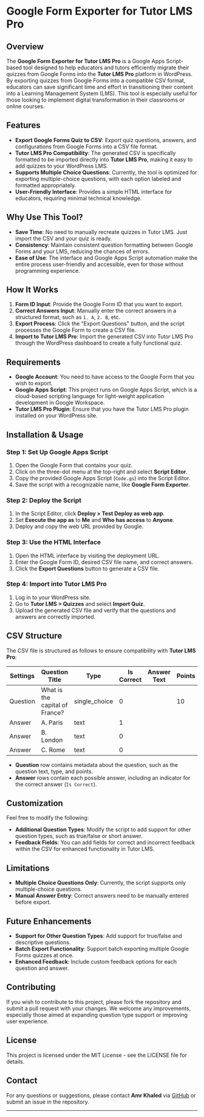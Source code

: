 # Google Form Exporter for Tutor LMS Pro

## Overview

The **Google Form Exporter for Tutor LMS Pro** is a Google Apps Script-based tool designed to help educators and tutors efficiently migrate their quizzes from Google Forms into the **Tutor LMS Pro** platform in WordPress. By exporting quizzes from Google Forms into a compatible CSV format, educators can save significant time and effort in transitioning their content into a Learning Management System (LMS). This tool is especially useful for those looking to implement digital transformation in their classrooms or online courses.

## Features

- **Export Google Forms Quiz to CSV**: Export quiz questions, answers, and configurations from Google Forms into a CSV file format.
- **Tutor LMS Pro Compatibility**: The generated CSV is specifically formatted to be imported directly into **Tutor LMS Pro**, making it easy to add quizzes to your WordPress LMS.
- **Supports Multiple Choice Questions**: Currently, the tool is optimized for exporting multiple-choice questions, with each option labeled and formatted appropriately.
- **User-Friendly Interface**: Provides a simple HTML interface for educators, requiring minimal technical knowledge.

## Why Use This Tool?

- **Save Time**: No need to manually recreate quizzes in Tutor LMS. Just import the CSV and your quiz is ready.
- **Consistency**: Maintain consistent question formatting between Google Forms and your LMS, reducing the chances of errors.
- **Ease of Use**: The interface and Google Apps Script automation make the entire process user-friendly and accessible, even for those without programming experience.

## How It Works

1. **Form ID Input**: Provide the Google Form ID that you want to export.
2. **Correct Answers Input**: Manually enter the correct answers in a structured format, such as `1. A`, `2. B`, etc.
3. **Export Process**: Click the "Export Questions" button, and the script processes the Google Form to create a CSV file.
4. **Import to Tutor LMS Pro**: Import the generated CSV into Tutor LMS Pro through the WordPress dashboard to create a fully functional quiz.

## Requirements

- **Google Account**: You need to have access to the Google Form that you wish to export.
- **Google Apps Script**: This project runs on Google Apps Script, which is a cloud-based scripting language for light-weight application development in Google Workspace.
- **Tutor LMS Pro Plugin**: Ensure that you have the Tutor LMS Pro plugin installed on your WordPress site.

## Installation & Usage

### Step 1: Set Up Google Apps Script

1. Open the Google Form that contains your quiz.
2. Click on the three-dot menu at the top-right and select **Script Editor**.
3. Copy the provided Google Apps Script (`Code.gs`) into the Script Editor.
4. Save the script with a recognizable name, like **Google Form Exporter**.

### Step 2: Deploy the Script

1. In the Script Editor, click **Deploy > Test Deploy as web app**.
2. Set **Execute the app as** to **Me** and **Who has access** to **Anyone**.
3. Deploy and copy the web URL provided by Google.

### Step 3: Use the HTML Interface

1. Open the HTML interface by visiting the deployment URL.
2. Enter the Google Form ID, desired CSV file name, and correct answers.
3. Click the **Export Questions** button to generate a CSV file.

### Step 4: Import into Tutor LMS Pro

1. Log in to your WordPress site.
2. Go to **Tutor LMS > Quizzes** and select **Import Quiz**.
3. Upload the generated CSV file and verify that the questions and answers are correctly imported.

## CSV Structure

The CSV file is structured as follows to ensure compatibility with **Tutor LMS Pro**:

| Settings  | Question Title                 | Type          | Is Correct | Answer Text | Points |
|-----------|--------------------------------|---------------|------------|-------------|--------|
| Question  | What is the capital of France?  | single_choice | 0          |             | 10     |
| Answer    | A. Paris                        | text          | 1          |             |        |
| Answer    | B. London                       | text          | 0          |             |        |
| Answer    | C. Rome                         | text          | 0          |             |        |

- **Question** row contains metadata about the question, such as the question text, type, and points.
- **Answer** rows contain each possible answer, including an indicator for the correct answer (`Is Correct`).

## Customization

Feel free to modify the following:

- **Additional Question Types**: Modify the script to add support for other question types, such as true/false or short answer.
- **Feedback Fields**: You can add fields for correct and incorrect feedback within the CSV for enhanced functionality in Tutor LMS.

## Limitations

- **Multiple Choice Questions Only**: Currently, the script supports only multiple-choice questions.
- **Manual Answer Entry**: Correct answers need to be manually entered before export.

## Future Enhancements

- **Support for Other Question Types**: Add support for true/false and descriptive questions.
- **Batch Export Functionality**: Support batch exporting multiple Google Forms quizzes at once.
- **Enhanced Feedback**: Include custom feedback options for each question and answer.

## Contributing

If you wish to contribute to this project, please fork the repository and submit a pull request with your changes. We welcome any improvements, especially those aimed at expanding question type support or improving user experience.

## License

This project is licensed under the MIT License - see the LICENSE file for details.

## Contact

For any questions or suggestions, please contact **Amr Khaled** via [GitHub](https://github.com/AmrKhaledelsharkawy) or submit an issue in the repository.



---

